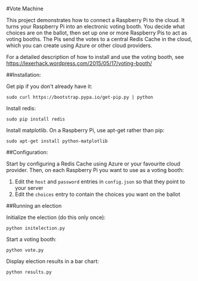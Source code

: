 #Vote Machine

This project demonstrates how to connect a Raspberry Pi to the cloud.
It turns your Raspberry Pi into an electronic voting booth. 
You decide what choices are on the ballot, then set up one or
more Raspberry Pis to act as voting booths. The Pis send the 
votes to a central Redis Cache in the cloud, which you can create
using Azure or other cloud providers. 

For a detailed description of how to install and use the voting
booth, see https://lexerhack.wordpress.com/2015/05/17/voting-booth/

##Installation:

Get pip if you don't already have it:
```
sudo curl https://bootstrap.pypa.io/get-pip.py | python
```

Install redis:
```
sudo pip install redis
```

Install matplotlib. On a Raspberry Pi, use apt-get rather than pip:

```
sudo apt-get install python-matplotlib
```

##Configuration:

Start by configuring a Redis Cache using Azure or your favourite cloud provider.
Then, on each Raspberry Pi you want to use as a voting booth:

1. Edit the `host` and `password` entries in `config.json` so that they point to your server
2. Edit the `choices` entry to contain the choices you want on the ballot

##Running an election

Initialize the election (do this only once):

```
python initelection.py
```

Start a voting booth:
```
python vote.py
```

Display election results in a bar chart:
```
python results.py
```